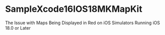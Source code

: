 # SampleXcode16IOS18MKMapKit
The Issue with Maps Being Displayed in Red on iOS Simulators Running iOS 18.0 or Later
